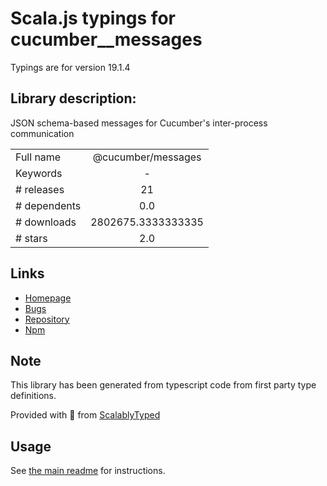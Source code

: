 
# Scala.js typings for cucumber__messages

Typings are for version 19.1.4

## Library description:
JSON schema-based messages for Cucumber's inter-process communication

|                    |                 |
| ------------------ | :-------------: |
| Full name          | @cucumber/messages |
| Keywords           | - |
| # releases         | 21 |
| # dependents       | 0.0 |
| # downloads        | 2802675.3333333335 |
| # stars            | 2.0 |

## Links
- [Homepage](https://github.com/cucumber/messages-javascript#readme)
- [Bugs](https://github.com/cucumber/messages-javascript/issues)
- [Repository](https://github.com/cucumber/messages-javascript)
- [Npm](https://www.npmjs.com/package/%40cucumber%2Fmessages)
    


## Note
This library has been generated from typescript code from first party type definitions.

Provided with :purple_heart: from [ScalablyTyped](https://github.com/oyvindberg/ScalablyTyped)

## Usage
See [the main readme](../../readme.md) for instructions.


